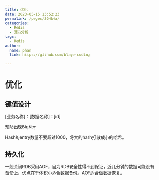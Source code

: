 ```yaml
---
title: 优化
date: 2023-05-15 13:52:23
permalink: /pages/264b4a/
categories: 
  - Redis
  - 源码分析
tags: 
  - Redis
author: 
  name: phan
  link: https://github.com/blage-coding

---
```

# 优化

## 键值设计

[业务名称\]：[数据名称]：[id]

预防出现BigKey

Hash的entry数量不要超过1000，将大的hash打散成小的哈希。

## 持久化

一般关闭RDB采用AOF，因为RDB安全性得不到保证，近几分钟的数据可能没有备份上，优点在于体积小适合数据备份。AOF适合做数据恢复。